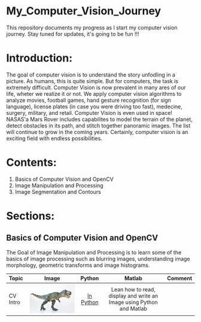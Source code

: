 # My_Computer_Vision_Journey
This repository documents my progress as I start my computer vision journey. Stay tuned for updates, it's going to be fun !!!

# Introduction: 
The goal of computer vision is to understand the story unfodling in a picture. As humans, this is quite simple. But for computers, the task is extremely difficult. Computer Vision is now prevalent in many ares of our life, wheter we realize it or not. We apply computer vision algorithms to analyze movies, football games, hand gesture recognition (for sign language), license plates (in case you were driving too fast), medecine, surgery, military, and retail. Computer Vision is even used in space! NASAS'a Mars Rover includes capabilites to model the terrain of the planet, detect obstacles in its path, and stitch together panoramic images. The list will continue to grow in the coming years. Certainly, computer vision is an exciting field with endless possibilities.

# Contents:
1. Basics of Computer Vision and OpenCV
2. Image Manipulation and Processing
3. Image Segmentation and Contours  

# Sections: 
## Basics of Computer Vision and OpenCV 
The Goal of Image Manipulation and Processing is to learn some of the basics of image processing such as blurring images, understanding image morphology, geometric transforms and image histograms.

| Topic    |  Image  |  Python                     |  Matlab                     | Comment                                                              |
|:---      |  :---:  |  :---:                      |  :---:                      | :---                                                                 |
| CV Intro |![](Images/trex.png)|[In Python](https://github.com/ZELUS93/Computer_Vision_Journey/blob/main/ComputerVision_Basics/1-Reading%2CDisplaying%20and%20Writing%20images/Reading-Displaying-and-Writing-Images-Python.ipynb)|Lean how to read, display and write an Image using Python and Matlab |     
                 
